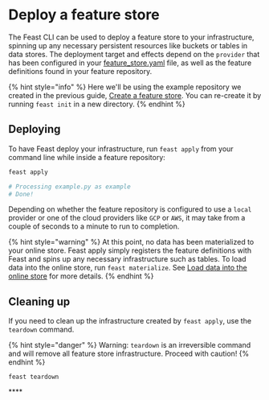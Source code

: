 # Deploy a feature store

The Feast CLI can be used to deploy a feature store to your infrastructure, spinning up any necessary persistent resources like buckets or tables in data stores. The deployment target and effects depend on the `provider` that has been configured in your [feature\_store.yaml](../reference/feature-repository/feature-store-yaml.md) file, as well as the feature definitions found in your feature repository.

{% hint style="info" %}
Here we'll be using the example repository we created in the previous guide, [Create a feature store](create-a-feature-repository.md). You can re-create it by running `feast init` in a new directory.
{% endhint %}

## Deploying

To have Feast deploy your infrastructure, run `feast apply` from your command line while inside a feature repository:

```bash
feast apply

# Processing example.py as example
# Done!
```

Depending on whether the feature repository is configured to use a `local` provider or one of the cloud providers like `GCP` or `AWS`, it may take from a couple of seconds to a minute to run to completion.

{% hint style="warning" %}
At this point, no data has been materialized to your online store. Feast apply simply registers the feature definitions with Feast and spins up any necessary infrastructure such as tables. To load data into the online store, run `feast materialize`. See [Load data into the online store](load-data-into-the-online-store.md) for more details.
{% endhint %}

## Cleaning up

If you need to clean up the  infrastructure created by `feast apply`, use the `teardown` command.

{% hint style="danger" %}
Warning: `teardown` is an irreversible command and will remove all feature store infrastructure. Proceed with caution!
{% endhint %}

```text
feast teardown
```

 

\*\*\*\*





